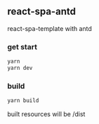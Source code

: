 ## react-spa-antd
react-spa-template with antd

### get start

```js
yarn
yarn dev
```

### build

```js
yarn build
```

built resources will be /dist
